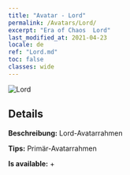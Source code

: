 ```yaml
---
title: "Avatar - Lord"
permalink: /Avatars/Lord/
excerpt: "Era of Chaos  Lord"
last_modified_at: 2021-04-23
locale: de
ref: "Lord.md"
toc: false
classes: wide
---
```

 ![Lord](/images/a/bg_head_mainView.png)

## Details

 **Beschreibung:** Lord-Avatarrahmen 

 **Tips:** Primär-Avatarrahmen 

 **Is available:**  + 

